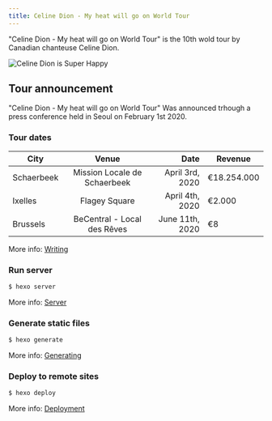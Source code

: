 ```yaml
---
title: Celine Dion - My heat will go on World Tour
---
```

"Celine Dion - My heat will go on World Tour" is the 10th wold tour by Canadian chanteuse Celine  Dion. 

![Celine Dion is Super Happy](https://faithit-eszuskq0bptlfh8awbb.stackpathdns.com/wp-content/uploads/beans/images/celine31-8b38574.jpg "Official Tour Poster")

## Tour announcement
"Celine Dion - My heat will go on World Tour" Was announced trhough a press conference held in Seoul on February 1st 2020.

### Tour dates


| City       | Venue          | Date  | Revenue| 
| ------------- |:-------------:| -----:|-------
| Schaerbeek     | Mission Locale de Schaerbeek | April 3rd, 2020 | €18.254.000|
| Ixelles      | Flagey Square    |   April 4th, 2020 | €2.000|
| Brussels | BeCentral - Local des Rêves      |    June 11th, 2020 | €8|

More info: [Writing](https://hexo.io/docs/writing.html)

### Run server

``` bash
$ hexo server
```

More info: [Server](https://hexo.io/docs/server.html)

### Generate static files

``` bash
$ hexo generate
```

More info: [Generating](https://hexo.io/docs/generating.html)

### Deploy to remote sites

``` bash
$ hexo deploy
```

More info: [Deployment](https://hexo.io/docs/one-command-deployment.html)

